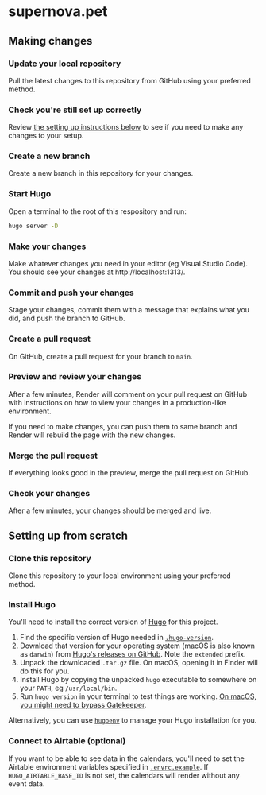 # supernova.pet

## Making changes

### Update your local repository

Pull the latest changes to this repository from GitHub using your preferred
method.

### Check you're still set up correctly

Review [the setting up instructions below](#setting-up-from-scratch) to see if
you need to make any changes to your setup.

### Create a new branch

Create a new branch in this repository for your changes.

### Start Hugo

Open a terminal to the root of this respository and run:

```sh
hugo server -D
```

### Make your changes

Make whatever changes you need in your editor (eg Visual Studio Code). You
should see your changes at http://localhost:1313/.

### Commit and push your changes

Stage your changes, commit them with a message that explains what you did, and
push the branch to GitHub.

### Create a pull request

On GitHub, create a pull request for your branch to `main`.

### Preview and review your changes

After a few minutes, Render will comment on your pull request on GitHub with
instructions on how to view your changes in a production-like environment.

If you need to make changes, you can push them to same branch and Render will
rebuild the page with the new changes.

### Merge the pull request

If everything looks good in the preview, merge the pull request on GitHub.

### Check your changes

After a few minutes, your changes should be merged and live.

## Setting up from scratch

### Clone this repository

Clone this repository to your local environment using your preferred method.

### Install Hugo

You'll need to install the correct version of [Hugo](https://gohugo.io/) for
this project.

1. Find the specific version of Hugo needed in [`.hugo-version`](.hugo-version).
2. Download that version for your operating system (macOS is also known as
   `darwin`) from
   [Hugo's releases on GitHub](https://github.com/gohugoio/hugo/releases). Note
   the `extended` prefix.
3. Unpack the downloaded `.tar.gz` file. On macOS, opening it in Finder will do
   this for you.
4. Install Hugo by copying the unpacked `hugo` executable to somewhere on your
   `PATH`, eg `/usr/local/bin`.
5. Run `hugo version` in your terminal to test things are working.
   [On macOS, you might need to bypass Gatekeeper](https://support.apple.com/en-us/HT202491).

Alternatively, you can use [`hugoenv`](https://github.com/erbridge/hugoenv) to
manage your Hugo installation for you.

### Connect to Airtable (optional)

If you want to be able to see data in the calendars, you'll need to set the
Airtable environment variables specified in [`.envrc.example`](.envrc.example).
If `HUGO_AIRTABLE_BASE_ID` is not set, the calendars will render without any
event data.
